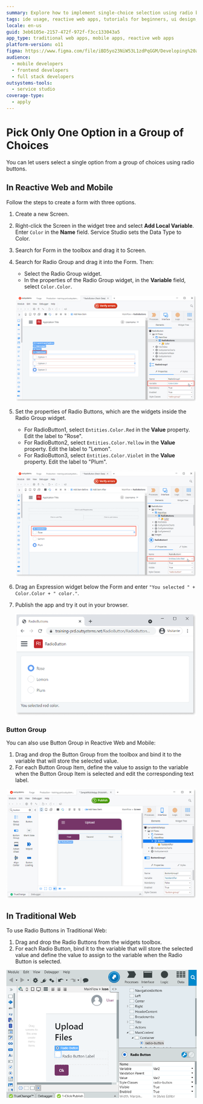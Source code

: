 ```yaml
---
summary: Explore how to implement single-choice selection using radio buttons and button groups in OutSystems 11 (O11).
tags: ide usage, reactive web apps, tutorials for beginners, ui design, form inputs
locale: en-us
guid: 3eb6105e-2157-472f-972f-f3cc133043a5
app_type: traditional web apps, mobile apps, reactive web apps
platform-version: o11
figma: https://www.figma.com/file/iBD5yo23NiW53L1zdPqGGM/Developing%20an%20Application?node-id=199:40
audience:
  - mobile developers
  - frontend developers
  - full stack developers
outsystems-tools:
  - service studio
coverage-type:
  - apply
---
```


# Pick Only One Option in a Group of Choices

You can let users select a single option from a group of choices using radio buttons.

## In Reactive Web and Mobile

Follow the steps to create a form with three options.

1. Create a new Screen.
1. Right-click the Screen in the widget tree and select **Add Local Variable**. Enter `Color` in the **Name** field. Service Studio sets the Data Type to Color.

1. Search for Form in the toolbox and drag it to Screen.
1. Search for Radio Group and drag it into the Form. Then:

    * Select the Radio Group widget.
    * In the properties of the Radio Group widget, in the **Variable** field, select `Color.Color`.

    ![Screenshot of the Radio Group properties in the Service Studio interface](images/radio-group-ss.png "Radio Group Properties")

1. Set the properties of Radio Buttons, which are the widgets inside the Radio Group widget.

    * For RadioButton1, select `Entities.Color.Red` in the **Value** property. Edit the label to "Rose".
    * For RadioButton2, select `Entities.Color.Yellow` in the **Value** property. Edit the label to "Lemon".
    * For RadioButton3, select `Entities.Color.Violet` in the **Value** property. Edit the label to "Plum".

    ![Screenshot showing properties of individual Radio Buttons within a Radio Group in Service Studio](images/radio-button-ss.png "Radio Button Properties")

1. Drag an Expression widget below the Form and enter `"You selected " + Color.Color + " color."`.

1. Publish the app and try it out in your browser.
    
    ![Preview of Radio Buttons as they appear in a web browser](images/radio-button-preview.png "Radio Button Preview in Browser")



### Button Group

You can also use Button Group in Reactive Web and Mobile:

1. Drag and drop the Button Group from the toolbox and bind it to the variable that will store the selected value. 
1. For each Button Group Item, define the value to assign to the variable when the Button Group Item is selected and edit the corresponding text label. 

![Screenshot of a Button Group widget in the Service Studio interface for Reactive Web and Mobile](images/button-group-1.png "Button Group in Reactive Web and Mobile")

## In Traditional Web

To use Radio Buttons in Traditional Web:

1. Drag and drop the Radio Buttons from the widgets toolbox. 
1. For each Radio Button, bind it to the variable that will store the selected value and define the value to assign to the variable when the Radio Button is selected. 

![Screenshot of Radio Buttons widget in the Service Studio interface for Traditional Web applications](images/button-group-2.png "Radio Buttons in Traditional Web")
